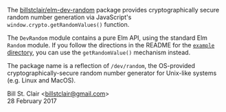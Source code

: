 The [billstclair/elm-dev-random](http://package.elm-lang.org/packages/billstclair/elm-dev-random/latest) package provides cryptographically secure random number generation via JavaScript's `window.crypto.getRandomValues()` function.

The `DevRandom` module contains a pure Elm API, using the standard Elm `Random` module. If you follow the directions in the README for the [`example` directory](https://github.com/billstclair/elm-dev-random/tree/master/example), you can use the `getRandomValue()` mechanism instead.

The package name is a reflection of `/dev/random`, the OS-provided cryptographically-secure random number generator for Unix-like systems (e.g. Linux and MacOS).

Bill St. Clair &lt;<billstclair@gmail.com>&gt;<br/>
28 February 2017
